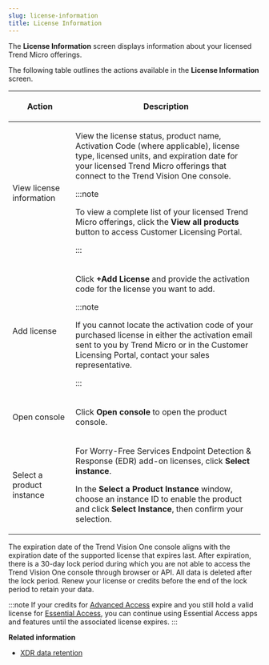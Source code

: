 ```yaml
---
slug: license-information
title: License Information
---
```


The **License Information** screen displays information about your licensed Trend Micro offerings.

The following table outlines the actions available in the **License Information** screen.

<table>
<colgroup>
<col style="width: 25%" />
<col style="width: 75%" />
</colgroup>
<thead>
<tr>
<th><p>Action</p></th>
<th><p>Description</p></th>
</tr>
</thead>
<tbody>
<tr>
<td><p>View license information</p></td>
<td><p>View the license status, product name, Activation Code (where applicable), license type, licensed units, and expiration date for your licensed Trend Micro offerings that connect to the Trend Vision One console.</p>


:::note

<p>To view a complete list of your licensed Trend Micro offerings, click the <strong>View all products</strong> button to access Customer Licensing Portal.</p>


:::

</td>
</tr>
<tr>
<td><p>Add license</p></td>
<td><p>Click <strong>+Add License</strong> and provide the activation code for the license you want to add.</p>


:::note

<p>If you cannot locate the activation code of your purchased license in either the activation email sent to you by Trend Micro or in the Customer Licensing Portal, contact your sales representative.</p>


:::

</td>
</tr>
<tr>
<td><p>Open console</p></td>
<td><p>Click <strong>Open console</strong> to open the product console.</p></td>
</tr>
<tr>
<td><p>Select a product instance</p></td>
<td><p>For Worry-Free Services Endpoint Detection &amp; Response (EDR) add-on licenses, click <strong>Select instance</strong>.</p>
<p>In the <strong>Select a Product Instance</strong> window, choose an instance ID to enable the product and click <strong>Select Instance</strong>, then confirm your selection.</p></td>
</tr>
</tbody>
</table>

The expiration date of the Trend Vision One console aligns with the expiration date of the supported license that expires last. After expiration, there is a 30-day lock period during which you are not able to access the Trend Vision One console through browser or API. All data is deleted after the lock period. Renew your license or credits before the end of the lock period to retain your data.

:::note
If your credits for [Advanced Access](advanced-access.md) expire and you still hold a valid license for [Essential Access](essential-access.md), you can continue using Essential Access apps and features until the associated license expires.
:::

**Related information**

- [XDR data retention](xdr-data-retention.md)
